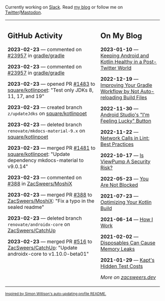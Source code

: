 Currently working on [Slack](https://slack.com/). Read [my blog](https://zacsweers.dev/) or follow me on [Twitter](https://twitter.com/ZacSweers)/[Mastodon](https://hachyderm.io/@ZacSweers).

<table><tr><td valign="top" width="60%">

## GitHub Activity
<!-- githubActivity starts -->
**2023-02-23** — commented on [#23957](https://github.com/gradle/gradle/issues/23957#issuecomment-1442354190) in [gradle/gradle](https://github.com/gradle/gradle)

**2023-02-23** — commented on [#23957](https://github.com/gradle/gradle/issues/23957#issuecomment-1442353733) in [gradle/gradle](https://github.com/gradle/gradle)

**2023-02-23** — opened PR [#1483](https://github.com/square/kotlinpoet/pull/1483) to [square/kotlinpoet](https://github.com/square/kotlinpoet): "Test only JDKs 8, 11, 17, and 19"

**2023-02-23** — created branch `z/updateJdks` on [square/kotlinpoet](https://github.com/square/kotlinpoet)

**2023-02-23** — deleted branch `renovate/mkdocs-material-9.x` on [square/kotlinpoet](https://github.com/square/kotlinpoet)

**2023-02-23** — merged PR [#1481](https://github.com/square/kotlinpoet/pull/1481) to [square/kotlinpoet](https://github.com/square/kotlinpoet): "Update dependency mkdocs-material to v9.0.14"

**2023-02-23** — commented on [#388](https://github.com/ZacSweers/MoshiX/pull/388#issuecomment-1441244038) in [ZacSweers/MoshiX](https://github.com/ZacSweers/MoshiX)

**2023-02-23** — merged PR [#388](https://github.com/ZacSweers/MoshiX/pull/388) to [ZacSweers/MoshiX](https://github.com/ZacSweers/MoshiX): "Fix a typo in the sealed readme"

**2023-02-23** — deleted branch `renovate/androidx-core` on [ZacSweers/CatchUp](https://github.com/ZacSweers/CatchUp)

**2023-02-23** — merged PR [#516](https://github.com/ZacSweers/CatchUp/pull/516) to [ZacSweers/CatchUp](https://github.com/ZacSweers/CatchUp): "Update androidx-core to v1.10.0-beta01"
<!-- githubActivity ends -->
</td><td valign="top" width="40%">

## On My Blog
<!-- blog starts -->
**2023-01-10** — [Keeping Android and Kotlin Healthy in a Post-Twitter World](https://www.zacsweers.dev/keeping-android-healthy/)

**2022-12-19** — [Improving Your Gradle Workflow by Not Auto-reloading Build Files](https://www.zacsweers.dev/improving-your-workflow-by-not-auto-reloading-build-files/)

**2022-11-30** — [Android Studio's "I'm Feeling Lucky" Button](https://www.zacsweers.dev/android-studios-im-feeling-lucky-button/)

**2022-11-22** — [Network Calls in Lint: Best Practices](https://www.zacsweers.dev/network-calls-in-lint-best-practices/)

**2022-10-17** — [Is ViewPump A Security Risk?](https://www.zacsweers.dev/is-viewpump-a-security-risk/)

**2022-05-23** — [You Are Not Blocked](https://www.zacsweers.dev/you-are-not-blocked/)

**2021-07-23** — [Optimizing Your Kotlin Build](https://www.zacsweers.dev/optimizing-your-kotlin-build/)

**2021-06-14** — [How I Work](https://www.zacsweers.dev/how-i-work/)

**2021-02-02** — [Disposables Can Cause Memory Leaks](https://www.zacsweers.dev/disposables-can-cause-memory-leaks/)

**2021-01-29** — [Kapt's Hidden Test Costs](https://www.zacsweers.dev/kapts-hidden-test-costs/)
<!-- blog ends -->
_More on [zacsweers.dev](https://zacsweers.dev/)_
</td></tr></table>

<sub><a href="https://simonwillison.net/2020/Jul/10/self-updating-profile-readme/">Inspired by Simon Willison's auto-updating profile README.</a></sub>